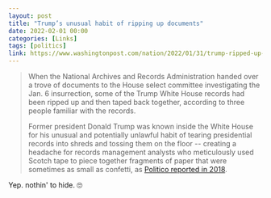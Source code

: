 ```yaml
---
layout: post
title: "Trump’s unusual habit of ripping up documents"
date: 2022-02-01 00:00
categories: [Links]
tags: [politics]
link: https://www.washingtonpost.com/nation/2022/01/31/trump-ripped-up-documents/
---
```


>When the National Archives and Records Administration handed over a trove of documents to the House select committee investigating the Jan. 6 insurrection, some of the Trump White House records had been ripped up and then taped back together, according to three people familiar with the records.
>
>Former president Donald Trump was known inside the White House for his unusual and potentially unlawful habit of tearing presidential records into shreds and tossing them on the floor -- creating a headache for records management analysts who meticulously used Scotch tape to piece together fragments of paper that were sometimes as small as confetti, as  [Politico reported in 2018](https://www.politico.com/story/2018/06/10/trump-papers-filing-system-635164).

Yep. nothin' to hide. 🙄
